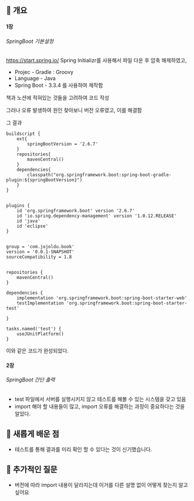 ## 📒 개요

#### 1장

###### SpringBoot 기본설정

https://start.spring.io/
Spring Initializr를 사용해서 파일 다운 후 압축 해제하였고,

- Projec - Gradle : Groovy
- Language - Java
- Spring Boot - 3.3.4
  를 사용하여 제작함

책과 노션에 적혀있는 것들을 고려하여 코드 작성

그러나 오류 발생하여 원인 찾아보니 버전 오류였고, 이를 해결함

그 결과

```
buildscript {
	ext{
		springBootVersion = '2.6.7'
	}
	repositories{
		mavenCentral()
	}
	dependencies{
		classpath("org.springframework.boot:spring-boot-gradle-plugin:${springBootVersion}")
	}
}


plugins {
	id 'org.springframework.boot' version '2.6.7'
	id 'io.spring.dependency-management' version '1.0.12.RELEASE'
	id 'java'
	id 'eclipse'
}


group = 'com.jojoldu.book'
version = '0.0.1-SNAPSHOT'
sourceCompatibility = 1.8


repositories {
	mavenCentral()
}

dependencies {
	implementation 'org.springframework.boot:spring-boot-starter-web'
	testImplementation 'org.springframework.boot:spring-boot-starter-test'

}

tasks.named('test') {
	useJUnitPlatform()
}

```

이와 같은 코드가 완성되었다.

#### 2장

###### SpringBoot 간단 출력

- test 파일에서 서버를 실행시키지 않고 테스트를 해볼 수 있는 시스템을 갖고 있음
- import 해야 할 내용들이 많고, import 오류를 해결하는 과정이 중요하다는 것을 알았다.

## 👀 새롭게 배운 점

- 테스트를 통해 결과를 미리 확인 할 수 있다는 것이 신기했습니다.

## 📍 추가적인 질문

- 버전에 따라 import 내용이 달라지는데 이거를 다른 설명 없이 어떻게 찾는지 알고싶어요
